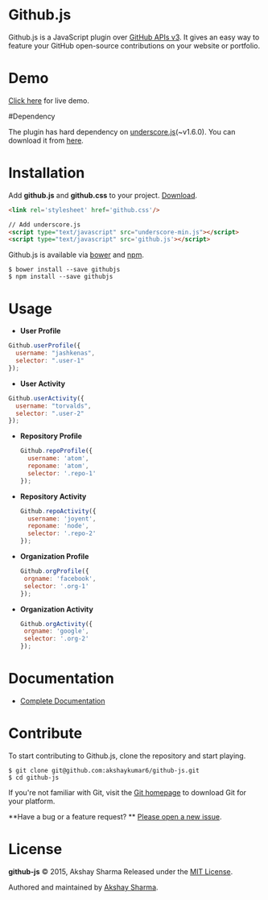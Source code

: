 # Github.js

Github.js is a JavaScript plugin over [GitHub APIs v3](https://developer.github.com/v3/). It gives an easy way to feature your GitHub open-source contributions on your website or portfolio.

# Demo

[Click here](http://akshaykumar6.github.io/github-js) for live demo.

#Dependency

The plugin has hard dependency on [underscore.js](http://underscorejs.org/)(~v1.6.0). You can download it from [here](https://github.com/jashkenas/underscore/archive/1.6.0.zip).

# Installation

Add **github.js** and **github.css** to your project. [Download](https://github.com/akshaykumar6/github-js/archive/master.zip).

```html
<link rel='stylesheet' href='github.css'/>

// Add underscore.js 
<script type="text/javascript" src="underscore-min.js"></script>
<script type="text/javascript" src='github.js'></script>
```

Github.js is available via [bower](http://bower.io/search/?q=githubjs) and [npm](https://www.npmjs.com/package/githubjs).
```
$ bower install --save githubjs
$ npm install --save githubjs
```

# Usage
*  **User Profile**

  ```javascript
  Github.userProfile({
    username: "jashkenas",
    selector: ".user-1"
  });
  ```
  
*  **User Activity**

  ```javascript
  Github.userActivity({
    username: "torvalds",
    selector: ".user-2"
  });
  ```
  
* **Repository Profile**
 
  ```javascript
  Github.repoProfile({
    username: 'atom',
    reponame: 'atom',
    selector: '.repo-1'
  });
  ```
* **Repository Activity**
 
  ```javascript
  Github.repoActivity({
    username: 'joyent',
    reponame: 'node',
    selector: '.repo-2'
  });
  ```
  
* **Organization Profile**
 
  ```javascript
  Github.orgProfile({
   orgname: 'facebook',
   selector: '.org-1'
  });
  ```
  
* **Organization Activity**
 
  ```javascript
  Github.orgActivity({
   orgname: 'google',
   selector: '.org-2'
  });
  ``` 
  
# Documentation
 * [Complete Documentation](https://github.com/akshaykumar6/github-js/wiki)

# Contribute
 To start contributing to Github.js, clone the repository and start playing.
```
$ git clone git@github.com:akshaykumar6/github-js.git
$ cd github-js
```

If you're not familiar with Git, visit the [Git homepage](http://git-scm.com/) to download Git for your platform.

**Have a bug or a feature request? ** [Please open a new issue](https://github.com/akshaykumar6/github-js/issues).

# License
**github-js** © 2015, Akshay Sharma Released under the [MIT License](http://mit-license.org/).

Authored and maintained by [Akshay Sharma](http://akshaykumar6.github.io/).
